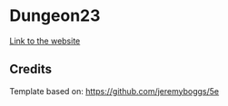 # Dungeon23

[Link to the website](https://saberzero1.github.io/Dungeon23/)

## Credits

Template based on: https://github.com/jeremyboggs/5e